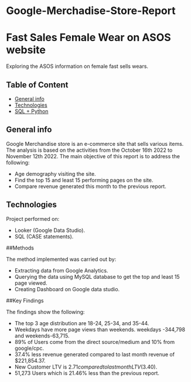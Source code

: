 # Google-Merchadise-Store-Report

# Fast Sales Female Wear on ASOS website
Exploring the ASOS information on female fast sells wears.

## Table of Content
* [General info](#general-info)
* [Technologies](#technologies)
* [SQL + Python](#sql-+-python)

## General info
Google Merchandise store is an e-commerce site  that sells various items. The analysis is based on the activities from the October 16th 2022 to November 12th 2022.
The main objective of this report  is to address the following:
* Age demography visiting the site.
* Find the top 15 and least 15 performing pages on the site.
* Compare revenue generated this month to the previous report.


## Technologies
Project performed on:
* Looker (Google Data Studio).
* SQL (CASE statements).


##Methods

The method implemented was carried out by:
* Extracting data from Google Analytics.
* Querying the data using MySQL database to get the top and least 15 page viewed.
* Creating Dashboard on Google data studio.

##Key Findings

The findings show the following:
* The top 3 age distribution are  18-24, 25-34, and 35-44.
* Weekdays have more page views than weekends. weekdays -344,798 and weekends-63,715.
* 89% of Users come from the direct source/medium and 10% from google/cpc.
* 37.4% less revenue generated compared to last month revenue of $221,854.37.
* New Customer LTV is $2.71 compared to last month LTV ($3.40).
* 51,273 Users which is 21.46% less than the previous report.

